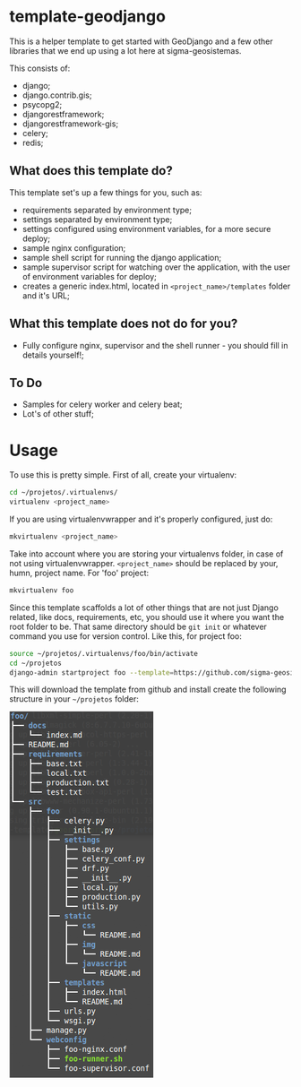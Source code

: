 template-geodjango
==================

This is a helper template to get started with GeoDjango and a few other libraries that
we end up using a lot here at sigma-geosistemas.

This consists of:

* django;
* django.contrib.gis;
* psycopg2;
* djangorestframework;
* djangorestframework-gis;
* celery;
* redis;

## What does this template do?

This template set's up a few things for you, such as:

* requirements separated by environment type;
* settings separated by environment type;
* settings configured using environment variables, for a more secure deploy;
* sample nginx configuration;
* sample shell script for running the django application;
* sample supervisor script for watching over the application, with the user of environment variables for deploy;
* creates a generic index.html, located in ```<project_name>/templates``` folder and it's URL;

## What this template does not do for you?

* Fully configure nginx, supervisor and the shell runner - you should fill in details yourself!;

## To Do

* Samples for celery worker and celery beat;
* Lot's of other stuff;

# Usage

To use this is pretty simple. First of all, create your virtualenv:

```bash
cd ~/projetos/.virtualenvs/
virtualenv <project_name>
```

If you are using virtualenvwrapper and it's properly configured, just do:

```bash
mkvirtualenv <project_name>
```

Take into account where you are storing your virtualenvs folder, in case of not using virtualenvwrapper. ```<project_name>``` should be replaced by your, humn, project name. For 'foo' project:

```bash
mkvirtualenv foo
```

Since this template scaffolds a lot of other things that are not just Django related,
like docs, requirements, etc, you should use it where you want the root folder to be. That same directory should be ```git init``` or whatever command you use for version control. Like this, for project foo:

```bash
source ~/projetos/.virtualenvs/foo/bin/activate
cd ~/projetos
django-admin startproject foo --template=https://github.com/sigma-geosistemas/template-geodjango/archive/master.zip
```

This will download the template from github and install create the following structure in your ```~/projetos``` folder:

![Template Structure](docs/img/tree.png "Template Structure")